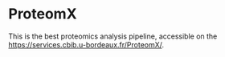 # ProteomX

This is the best proteomics analysis pipeline, accessible on the https://services.cbib.u-bordeaux.fr/ProteomX/.
